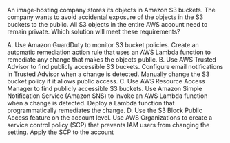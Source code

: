 An image-hosting company stores its objects in Amazon S3 buckets. The company wants to avoid accidental exposure of the objects in the S3 buckets to the public. All S3 objects in the entire AWS account need to remain private. Which solution will meet these requirements?

A. Use Amazon GuardDuty to monitor S3 bucket policies. Create an automatic remediation action rule that uses an AWS Lambda function to remediate any change that makes the objects public. 
B. Use AWS Trusted Advisor to find publicly accessible S3 buckets. Configure email notifications in Trusted Advisor when a change is detected. Manually change the S3 bucket policy if it allows public access. 
C. Use AWS Resource Access Manager to find publicly accessible S3 buckets. Use Amazon Simple Notification Service (Amazon SNS) to invoke an AWS Lambda function when a change is detected. Deploy a Lambda function that programmatically remediates the change. 
D. Use the S3 Block Public Access feature on the account level. Use AWS Organizations to create a service control policy (SCP) that prevents IAM users from changing the setting. Apply the SCP to the account